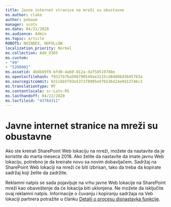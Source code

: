 ```yaml
---
title: Javne internet stranice na mreži su obustavne
ms.author: clake
author: pebaum
manager: scotv
ms.date: 04/21/2020
ms.audience: Admin
ms.topic: article
ROBOTS: NOINDEX, NOFOLLOW
localization_priority: Normal
ms.collection: Adm_O365
ms.custom:
- "99"
- "5200001"
ms.assetid: 4b8b89f8-bfd8-4a60-812a-daf5d519788e
ms.openlocfilehash: f9327b7ba506790549ae3215cd84606d3645703a
ms.sourcegitcommit: 631cbb5f03e5371f0995e976536d24e9d13746c3
ms.translationtype: MT
ms.contentlocale: sr-Latn-RS
ms.lasthandoff: 04/22/2020
ms.locfileid: "43764311"
---
```

# <a name="sharepoint-online-public-websites-are-being-discontinued"></a>Javne internet stranice na mreži su obustavne

Ako ste kreirali SharePoint Web lokaciju na mreži, možete da nastavite da je koristite do marta meseca 2018. Ako želite da nastavite da imate javnu Web lokaciju, potrebno je da kreirate novu sa novim dobavljačem. Sadržaj na SharePoint Web lokaciji na mreži će biti izbrisan, tako da treba da kopirate sadržaj koji želite da zadržite.
  
Reklamni natpis se sada pojavljuje na vrhu javne Web lokacije na SharePoint mreži kao obaveštenje da će lokacija biti uklonjena. Ne možete da isključite ovaj reklamni natpis. Informacije o čuvanju i kopiranju sadržaja na Veb lokaciji partnera potražite u članku [Detalji o procesu disnastavka funkcije](https://go.microsoft.com/fwlink/?linkid=866980).
  